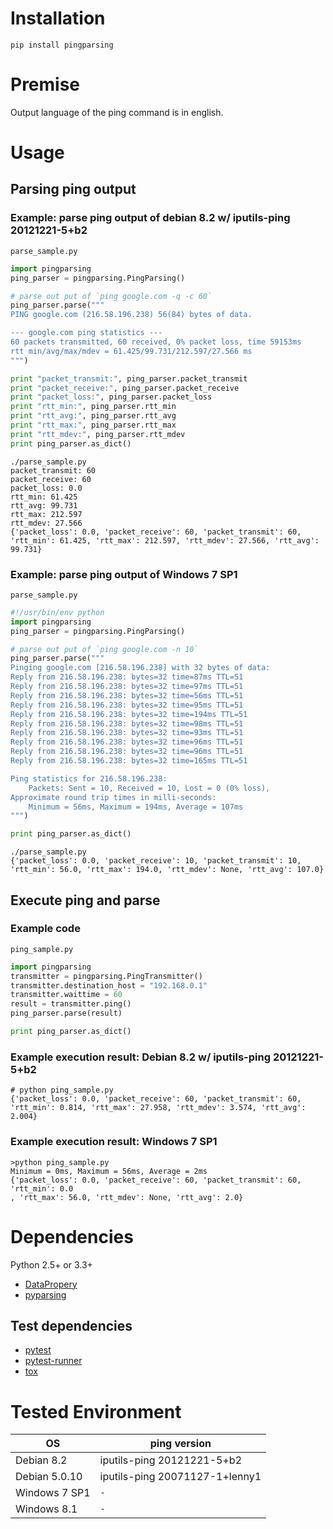 # Installation
```
pip install pingparsing
```


# Premise
Output language of the ping command is in english.


# Usage
## Parsing ping output
### Example: parse ping output of debian 8.2 w/ iputils-ping 20121221-5+b2
`parse_sample.py`
```python
import pingparsing
ping_parser = pingparsing.PingParsing()

# parse out put of `ping google.com -q -c 60`
ping_parser.parse("""
PING google.com (216.58.196.238) 56(84) bytes of data.

--- google.com ping statistics ---
60 packets transmitted, 60 received, 0% packet loss, time 59153ms
rtt min/avg/max/mdev = 61.425/99.731/212.597/27.566 ms
""")

print "packet_transmit:", ping_parser.packet_transmit
print "packet_receive:", ping_parser.packet_receive
print "packet_loss:", ping_parser.packet_loss
print "rtt_min:", ping_parser.rtt_min
print "rtt_avg:", ping_parser.rtt_avg
print "rtt_max:", ping_parser.rtt_max
print "rtt_mdev:", ping_parser.rtt_mdev
print ping_parser.as_dict()
```

```console
./parse_sample.py
packet_transmit: 60
packet_receive: 60
packet_loss: 0.0
rtt_min: 61.425
rtt_avg: 99.731
rtt_max: 212.597
rtt_mdev: 27.566
{'packet_loss': 0.0, 'packet_receive': 60, 'packet_transmit': 60, 'rtt_min': 61.425, 'rtt_max': 212.597, 'rtt_mdev': 27.566, 'rtt_avg': 99.731}
```

### Example: parse ping output of Windows 7 SP1
`parse_sample.py`
```python
#!/usr/bin/env python
import pingparsing
ping_parser = pingparsing.PingParsing()

# parse out put of `ping google.com -n 10`
ping_parser.parse("""
Pinging google.com [216.58.196.238] with 32 bytes of data:
Reply from 216.58.196.238: bytes=32 time=87ms TTL=51
Reply from 216.58.196.238: bytes=32 time=97ms TTL=51
Reply from 216.58.196.238: bytes=32 time=56ms TTL=51
Reply from 216.58.196.238: bytes=32 time=95ms TTL=51
Reply from 216.58.196.238: bytes=32 time=194ms TTL=51
Reply from 216.58.196.238: bytes=32 time=98ms TTL=51
Reply from 216.58.196.238: bytes=32 time=93ms TTL=51
Reply from 216.58.196.238: bytes=32 time=96ms TTL=51
Reply from 216.58.196.238: bytes=32 time=96ms TTL=51
Reply from 216.58.196.238: bytes=32 time=165ms TTL=51

Ping statistics for 216.58.196.238:
    Packets: Sent = 10, Received = 10, Lost = 0 (0% loss),
Approximate round trip times in milli-seconds:
    Minimum = 56ms, Maximum = 194ms, Average = 107ms
""")

print ping_parser.as_dict()
```

```console
./parse_sample.py
{'packet_loss': 0.0, 'packet_receive': 10, 'packet_transmit': 10, 'rtt_min': 56.0, 'rtt_max': 194.0, 'rtt_mdev': None, 'rtt_avg': 107.0}
```


## Execute ping and parse
### Example code
`ping_sample.py`
```python
import pingparsing
transmitter = pingparsing.PingTransmitter()
transmitter.destination_host = "192.168.0.1"
transmitter.waittime = 60
result = transmitter.ping()
ping_parser.parse(result)

print ping_parser.as_dict()
```

### Example execution result: Debian 8.2 w/ iputils-ping 20121221-5+b2
```console
# python ping_sample.py
{'packet_loss': 0.0, 'packet_receive': 60, 'packet_transmit': 60, 'rtt_min': 0.814, 'rtt_max': 27.958, 'rtt_mdev': 3.574, 'rtt_avg': 2.004}
```

### Example execution result: Windows 7 SP1
```console
>python ping_sample.py
Minimum = 0ms, Maximum = 56ms, Average = 2ms
{'packet_loss': 0.0, 'packet_receive': 60, 'packet_transmit': 60, 'rtt_min': 0.0
, 'rtt_max': 56.0, 'rtt_mdev': None, 'rtt_avg': 2.0}
```


# Dependencies
Python 2.5+ or 3.3+

- [DataPropery](https://github.com/thombashi/DataProperty)
- [pyparsing](https://pyparsing.wikispaces.com/)

## Test dependencies

-   [pytest](https://pypi.python.org/pypi/pytest)
-   [pytest-runner](https://pypi.python.org/pypi/pytest-runner)
-   [tox](https://pypi.python.org/pypi/tox)


# Tested Environment

OS|ping version
---|---
Debian 8.2|iputils-ping 20121221-5+b2
Debian 5.0.10|iputils-ping 20071127-1+lenny1
Windows 7 SP1|`-`
Windows 8.1|`-`
